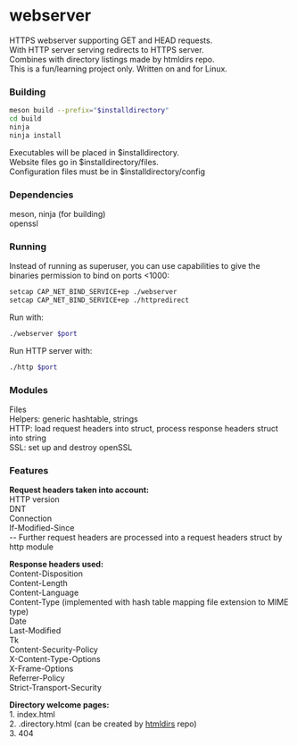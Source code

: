 # webserver
HTTPS webserver supporting GET and HEAD requests.  
With HTTP server serving redirects to HTTPS server.  
Combines with directory listings made by htmldirs repo.  
This is a fun/learning project only. Written on and for Linux.

### Building
```bash
meson build --prefix="$installdirectory"
cd build
ninja
ninja install
```
Executables will be placed in $installdirectory.  
Website files go in $installdirectory/files.  
Configuration files must be in $installdirectory/config

### Dependencies
meson, ninja (for building)  
openssl

### Running
Instead of running as superuser, you can use capabilities to give the binaries permission to bind on ports <1000:
```bash
setcap CAP_NET_BIND_SERVICE+ep ./webserver
setcap CAP_NET_BIND_SERVICE+ep ./httpredirect
```

Run with:
```bash
./webserver $port
```
Run HTTP server with:
```bash
./http $port
```

### Modules
Files  
Helpers: generic hashtable, strings  
HTTP: load request headers into struct, process response headers struct into string  
SSL: set up and destroy openSSL

### Features
**Request headers taken into account:**  
HTTP version  
DNT  
Connection  
If-Modified-Since  
-- Further request headers are processed into a request headers struct by http module

**Response headers used:**  
Content-Disposition  
Content-Length  
Content-Language  
Content-Type  (implemented with hash table mapping file extension to MIME type)  
Date  
Last-Modified  
Tk  
Content-Security-Policy  
X-Content-Type-Options  
X-Frame-Options  
Referrer-Policy  
Strict-Transport-Security  
 

**Directory welcome pages:**  
1\. index.html  
2\. .directory.html (can be created by [htmldirs](https://github.com/jmk11/htmldirs) repo)  
3\. 404
